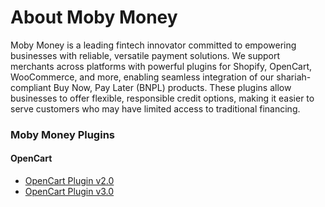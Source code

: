 # About Moby Money

Moby Money is a leading fintech innovator committed to empowering businesses with reliable, versatile payment solutions. We support merchants across platforms with powerful plugins for Shopify, OpenCart, WooCommerce, and more, enabling seamless integration of our shariah-compliant Buy Now, Pay Later (BNPL) products. These plugins allow businesses to offer flexible, responsible credit options, making it easier to serve customers who may have limited access to traditional financing.

### Moby Money Plugins

#### OpenCart
- [OpenCart Plugin v2.0](opencart/v2.0/mobypay.ocmod.zip)
- [OpenCart Plugin v3.0](opencart/v1.0/mobypay.ocmod.zip)